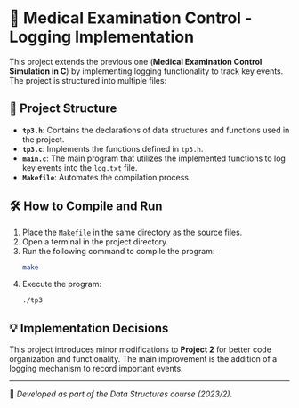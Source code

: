 # 🏥 Medical Examination Control - Logging Implementation

This project extends the previous one (**Medical Examination Control Simulation in C**) by implementing logging functionality to track key events. The project is structured into multiple files:

## 📂 Project Structure

- **`tp3.h`**: Contains the declarations of data structures and functions used in the project.
- **`tp3.c`**: Implements the functions defined in `tp3.h`.
- **`main.c`**: The main program that utilizes the implemented functions to log key events into the `log.txt` file.
- **`Makefile`**: Automates the compilation process.

## 🛠️ How to Compile and Run

1. Place the `Makefile` in the same directory as the source files.
2. Open a terminal in the project directory.
3. Run the following command to compile the program:
   ```sh
   make
   ```
4. Execute the program:
   ```sh
   ./tp3
   ```

## 💡 Implementation Decisions

This project introduces minor modifications to **Project 2** for better code organization and functionality. The main improvement is the addition of a logging mechanism to record important events.

---

📌 *Developed as part of the Data Structures course (2023/2).*

